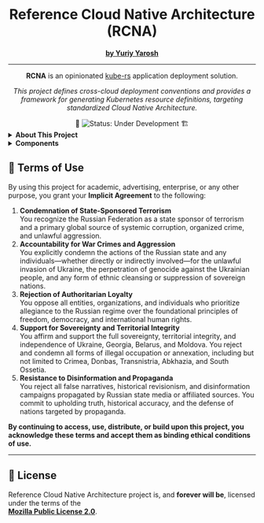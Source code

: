 <h1 align="center">
  Reference Cloud Native Architecture (RCNA)
</h1>

<p align="center">
  <a href="https://www.linkedin.com/in/yuriy-yarosh-171ba3b9/"><b>by Yuriy Yarosh</b></a>
</p>

<hr />

<p align="center">
  <b>RCNA</b> is an opinionated <a href="https://kube.rs/">kube-rs</a> application deployment solution.
</p>

<p align="center">
  <em>
    This project defines cross-cloud deployment conventions and provides a framework for generating Kubernetes resource definitions, targeting standardized Cloud Native Architecture.
  </em>
</p>

<div align="center">
  🚧 <img src="https://img.shields.io/badge/status-under_development-red?style=flat-square" alt="Status: Under Development" /> 🏗️
</div>

<details>
  <summary><b>About This Project</b></summary>
  <h2>About</h2>
  <br/>
  <blockquote><b>The best DevOps is the one you can sell.</b></blockquote>
  <br/>
  <ul>
    <li>This is more than just a Helm replacement.</li>
    <li>Consolidating solutions and approaches accumulated over the last decade.</li>
    <li>Targeting reference deployment Terraform modules.</li>
  </ul>

  <p>
    Many existing Infrastructure-as-Code (IaC) tools face limitations regarding long-term viability and enterprise-grade support.
    Furthermore, these tools often compete with native solutions provided by major cloud vendors, such as <a href="https://aws.amazon.com/cdk/">AWS CDK</a> and <a href="https://azure.microsoft.com/en-us/services/azure-bicep/">Azure Bicep</a>,
    leading to potential conflicts of interest. Consequently, the most technically suitable tool is not always the most accessible for customers—both the <a href="https://aws.amazon.com/marketplace/">AWS Marketplace</a> and
    <a href="https://azure.microsoft.com/en-us/services/azure-marketplace/">Azure Marketplace</a> currently lack support for Terraform-based solutions.
    Additionally, nearly all major cloud hosting providers maintain their own proprietary marketplace offerings, which also require automation.
  </p>

  <p>
    With the introduction of <a href="https://aws.amazon.com/marketplace/features/privatemarkplace">AWS Private Marketplace</a> and <a href="https://www.youtube.com/watch?v=NSg8PKDrNro">Azure Private Marketplace</a>, this has become a missed opportunity for many.
    The CNRA project uses [reference deployment](https://github.com/yuriy-yarosh?tab=repositories&q=terraform-reference-&type=&language=&sort=name) Terraform modules,
    and Yuriy plans to add a tool that can convert Terraform plans to CloudFormation and ARM Templates, in the future.
    So, everything deployed by CNRA could be shipped as a ready-to-use offering using conventional Cloud Marketplaces.
    There's also a plan regarding an IaC agnostic FinOps solution...
  </p>

</details>

<details>
  <summary><b>Components</b></summary>

  <h2>Components</h2>

  <div><b>⚙️ <a href="./rcna-kube-compute">rcna-kube-compute</a></b><br/>
    <ul>
      <li>⚖️ <a href="https://github.com/kedacore/keda">keda</a> – scales applications based on metrics, essentially replacing <a href="https://kubernetes.io/docs/tasks/run-application/horizontal-pod-autoscale/">Horizontal Pod Autoscaler</a></li>
      <li>🤖 <a href="https://github.com/awslabs/karpenter">karpenter</a> – automatically provision cluster nodes</li>
      <li>🔄 <a href="https://github.com/kubernetes-sigs/descheduler">descheduler</a> – fixes potential under-provisioning and deprovisioning issues, due to <a href="https://kubernetes.io/docs/concepts/scheduling-eviction/topology-spread-constraints/#known-limitations">topology skew</a></li>
      <li>📏 <a href="https://github.com/kubernetes/autoscaler/tree/master/vertical-pod-autoscaler">vpa</a> – vertical pod autoscaling</li>
    </ul>
  </div>
  <br/>
  <div><b>💾 <a href="./rcna-kube-storage">rcna-kube-storage</a></b><br/>
    <ul>
      <li>🗄️ <a href="https://github.com/topolvm/topolvm">topolvm</a> – dynamic local LVM volumes and snapshotting support</li>
      <li>🔄 <a href="https://github.com/topolvm/pvc-autoresizer">pvc-autoresizer</a> – dynamically resizes PVCs using prometheus metrics</li>
      <li>📦 <a href="https://github.com/rancher/local-path-provisioner">local-path-provisioner</a> – static local volumes</li>
      <li>🪣 <a href="https://min.io">minio</a> – S3-compatible object store</li>
      <li>🐘 <a href="https://github.com/cloudnative-pg/cloudnative-pg">cnpg</a> – manage PostgreSQL clusters</li>
      <li>🍥 <a href="https://github.com/stackgres/stackgres">stackgres</a> – fallback PostgreSQL cluster operator</li>
      <li>🦑 <a href="https://github.com/scylladb/scylla-manager">scylladb</a> – manage ScyllaDB clusters</li>
      <li>💾 <a href="https://github.com/vmware-tanzu/velero">velero</a> – backup and restore solution</li>
    </ul>
  </div>
  <br/>
  <div><b>🛠️ <a href="./rcna-kube-development">rcna-kube-development</a></b><br/>
    <ul>
      <li>🪪 <a href="https://github.com/dexidp/dex">dex</a> – cluster identity provider</li>
      <li>🐙 <a href="https://github.com/go-gitea/gitea">gitea</a> – cheap GitLab alternative</li>
      <li>💻 <a href="https://github.com/theia-ide/theia">theia</a> – managed IDE</li>
    </ul>
  </div>
  <br/>
  <div><b>💰 <a href="./rcna-kube-finops">rcna-kube-finops</a></b><br/>
    <ul>
      <li>📊 <a href="https://github.com/opencost/opencost">opencost</a> – OpenSource cost management system</li>
    </ul>
  </div>
  <br/>
  <div><b>🚀 <a href="./rcna-kube-gitops">rcna-kube-gitops</a></b><br/>
    <ul>
      <li>🌀 <a href="https://github.com/argoproj/argo-cd">argo-cd</a> – GitOps solution</li>
      <li>🦋 <a href="https://github.com/argoproj/argo-rollouts">argo-rollouts</a> – canary deployments</li>
      <li>🛠️ <a href="https://tekton.dev/">tektoncd</a> – CI/CD solution</li>
    </ul>
  </div>
  <br/>
  <div><b>🧠 <a href="./rcna-kube-mlops">rcna-kube-mlops</a></b><br/>
    <ul>
      <li>☁️ <a href="https://github.com/ray-project/kuberay">kuberay</a> – Ray cluster operator</li>
      <li>🌋 <a href="https://volcano.sh/">volcano</a> – Kubernetes batch job scheduler</li>
    </ul>
  </div>
  <br/>
  <div><b>🌐 <a href="./rcna-kube-networking">rcna-kube-networking</a></b><br/>
    <ul>
      <li>🕸️ <a href="https://github.com/cilium/cilium">cilium</a> – CNI</li>
      <li>🛡️ <a href="https://github.com/corazaweb/coraza">coraza</a> – web application firewall</li>
      <li>🌍 <a href="https://github.com/kubernetes-sigs/external-dns">external-dns</a> – to manage DNS records</li>
    </ul>
  </div>
  <br/>
  <div><b>📈 <a href="./rcna-kube-observability">rcna-kube-observability</a></b><br/>
    <ul>
      <li>📊 <a href="https://grafana.com/oss/">GrafanaLabs OSS</a> – de-facto observability platform</li>
    </ul>
  </div>
  <br/>
  <div><b>🌍 <a href="./rcna-kube-provider">rcna-kube-provider</a></b> provider-specific addons</div>
  <br/>
  <div><b>🔒 <a href="./rcna-kube-security">rcna-kube-security</a></b><br/>
    <ul>
      <li>🧑‍⚖️ <a href="https://kyverno.io/">kyverno</a> – policy engine</li>
      <li>🔑 <a href="https://github.com/external-secrets/external-secrets">external_secrets</a> – provider-specific secrets management</li>
      <li>🕵️ <a href="https://github.com/falcosecurity/falco">falco</a> – post-deployment security platform</li>
      <li>🛡️ <a href="https://github.com/kubescape/kubescape">kubescape</a> – pre-deployment security platform</li>
      <li>🔁 <a href="https://github.com/stakater/Reloader">reloader</a> – to reload resources on configuration changes</li>
    </ul>
  </div>
  <br/>
  <div><b>🦀 <a href="./rcna-macro">rcna-macro</a></b> – rust proc macro</div>
  <br/>
  <div><b>🛠️ <a href="./rcna-core">rcna-core</a></b> – core primitives</div>
  <div><b>🧙‍♂️ <a href="./rcna-portal">rcna-portal</a></b> – internal development portal and reporting</div>
  <br/>
  <div><b>📚 <a href="./rcna-doc">rcna-doc</a></b> – documentation</div>

</details>

<h2 id="terms-of-use">
  📜 Terms of Use
</h2>

<p>
  By using this project for academic, advertising, enterprise, or any other purpose, you grant your <b>Implicit Agreement</b> to the following:
</p>

<ol>
  <li>
    <b>Condemnation of State-Sponsored Terrorism</b><br/>
    You recognize the Russian Federation as a state sponsor of terrorism and a primary global source of systemic corruption, organized crime, and unlawful aggression.
  </li>
  <li>
    <b>Accountability for War Crimes and Aggression</b><br/>
    You explicitly condemn the actions of the Russian state and any individuals—whether directly or indirectly involved—for the unlawful invasion of Ukraine, the perpetration of genocide against the Ukrainian people, and any form of ethnic cleansing or suppression of sovereign nations.
  </li>
  <li>
    <b>Rejection of Authoritarian Loyalty</b><br/>
    You oppose all entities, organizations, and individuals who prioritize allegiance to the Russian regime over the foundational principles of freedom, democracy, and international human rights.
  </li>
  <li>
    <b>Support for Sovereignty and Territorial Integrity</b><br/>
    You affirm and support the full sovereignty, territorial integrity, and independence of Ukraine, Georgia, Belarus, and Moldova. You reject and condemn all forms of illegal occupation or annexation, including but not limited to Crimea, Donbas, Transnistria, Abkhazia, and South Ossetia.
  </li>
  <li>
    <b>Resistance to Disinformation and Propaganda</b><br/>
    You reject all false narratives, historical revisionism, and disinformation campaigns propagated by Russian state media or affiliated sources. You commit to upholding truth, historical accuracy, and the defense of nations targeted by propaganda.
  </li>
</ol>

<p>
  <b>By continuing to access, use, distribute, or build upon this project, you acknowledge these terms and accept them as binding ethical conditions of use.</b>
</p>

<hr/>

<h2 id="license">📝 License</h2>
<p>
  Reference Cloud Native Architecture project is, and <b>forever will be</b>,
  licensed under the terms of the <br/><a href="LICENSE"><b>Mozilla Public License 2.0</b></a>.
</p>
